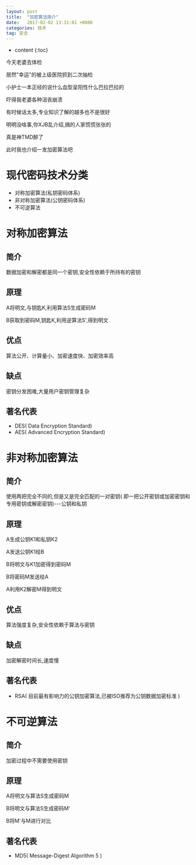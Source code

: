 ```yaml
---
layout: post
title:  "加密算法简介"
date:   2017-02-02 13:31:01 +0800
categories: 技术
tag: 安全
---
```


* content
{:toc}


今天老婆去体检

居然"幸运"的被上级医院抓到二次抽检

小护士一本正经的说什么血型呈阳性什么巴拉巴拉的

吓得我老婆各种沮丧崩溃

有时候话太多,专业知识了解的越多也不是很好

明明没啥事,你XJB乱介绍,搞的人家慌慌张张的

真是神TMD醉了

此时我也介绍一发加密算法吧

现代密码技术分类
==
- 对称加密算法(私钥密码体系)
- 非对称加密算法(公钥密码体系)
- 不可逆算法

对称加密算法
==

简介
--
数据加密和解密都是同一个密钥,安全性依赖于所持有的密钥

原理
--
A将明文,与钥匙K,利用算法S生成密码M

B获取到密码M,钥匙K,利用逆算法S',得到明文

优点
--

算法公开、计算量小、加密速度快、加密效率高

缺点
--

密钥分发困难,大量用户密钥管理复杂

著名代表
--
- DES( Data Encryption Standard)
- AES( Advanced Encryption Standard)

非对称加密算法
==

简介
--
使用两把完全不同的,但是又是完全匹配的一对密钥( 即一把公开密钥或加密密钥和专用密钥或解密密钥)---公钥和私钥

原理
--
A生成公钥K1和私钥K2

A发送公钥K1给B

B将明文与K1加密得到密码M

B将密码M发送给A

A利用K2解密M得到明文

优点
--
算法强度复杂,安全性依赖于算法与密钥

缺点
--
加密解密时间长,速度慢

著名代表
--
- RSA( 目前最有影响力的公钥加密算法,已被ISO推荐为公钥数据加密标准 )

不可逆算法
==
简介
--
加密过程中不需要使用密钥

原理
--
A将明文与算法S生成密码M

B将明文与算法S生成密码M'

B将M'与M进行对比

著名代表
--
- MD5( Message-Digest Algorithm 5 )


